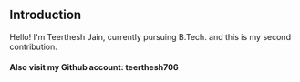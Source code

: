 ## Introduction

Hello! I'm Teerthesh Jain, currently pursuing B.Tech. and this is my second contribution.
#### Also visit my Github account: teerthesh706